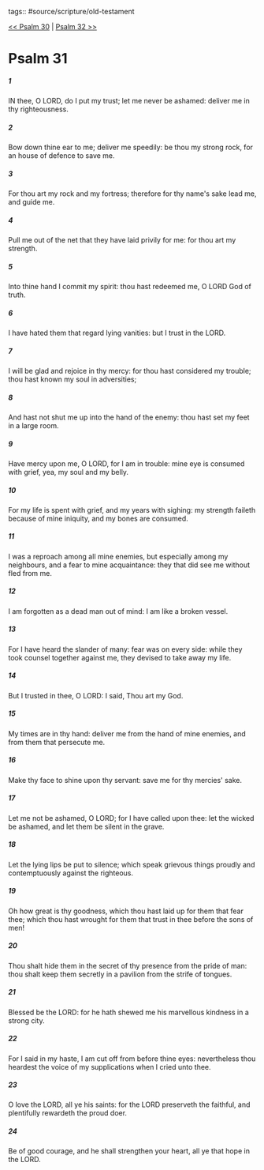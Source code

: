 tags:: #source/scripture/old-testament

[<< Psalm 30](old-testament/19_Psalms/Psalm_30.md) | [Psalm 32 >>](old-testament/19_Psalms/Psalm_32.md)

# Psalm 31

##### 1

IN thee, O LORD, do I put my trust; let me never be ashamed: deliver me in thy righteousness.

##### 2

Bow down thine ear to me; deliver me speedily: be thou my strong rock, for an house of defence to save me.

##### 3

For thou art my rock and my fortress; therefore for thy name's sake lead me, and guide me.

##### 4

Pull me out of the net that they have laid privily for me: for thou art my strength.

##### 5

Into thine hand I commit my spirit: thou hast redeemed me, O LORD God of truth.

##### 6

I have hated them that regard lying vanities: but I trust in the LORD.

##### 7

I will be glad and rejoice in thy mercy: for thou hast considered my trouble; thou hast known my soul in adversities;

##### 8

And hast not shut me up into the hand of the enemy: thou hast set my feet in a large room.

##### 9

Have mercy upon me, O LORD, for I am in trouble: mine eye is consumed with grief, yea, my soul and my belly.

##### 10

For my life is spent with grief, and my years with sighing: my strength faileth because of mine iniquity, and my bones are consumed.

##### 11

I was a reproach among all mine enemies, but especially among my neighbours, and a fear to mine acquaintance: they that did see me without fled from me.

##### 12

I am forgotten as a dead man out of mind: I am like a broken vessel.

##### 13

For I have heard the slander of many: fear was on every side: while they took counsel together against me, they devised to take away my life.

##### 14

But I trusted in thee, O LORD: I said, Thou art my God.

##### 15

My times are in thy hand: deliver me from the hand of mine enemies, and from them that persecute me.

##### 16

Make thy face to shine upon thy servant: save me for thy mercies' sake.

##### 17

Let me not be ashamed, O LORD; for I have called upon thee: let the wicked be ashamed, and let them be silent in the grave.

##### 18

Let the lying lips be put to silence; which speak grievous things proudly and contemptuously against the righteous.

##### 19

Oh how great is thy goodness, which thou hast laid up for them that fear thee; which thou hast wrought for them that trust in thee before the sons of men!

##### 20

Thou shalt hide them in the secret of thy presence from the pride of man: thou shalt keep them secretly in a pavilion from the strife of tongues.

##### 21

Blessed be the LORD: for he hath shewed me his marvellous kindness in a strong city.

##### 22

For I said in my haste, I am cut off from before thine eyes: nevertheless thou heardest the voice of my supplications when I cried unto thee.

##### 23

O love the LORD, all ye his saints: for the LORD preserveth the faithful, and plentifully rewardeth the proud doer.

##### 24

Be of good courage, and he shall strengthen your heart, all ye that hope in the LORD.
